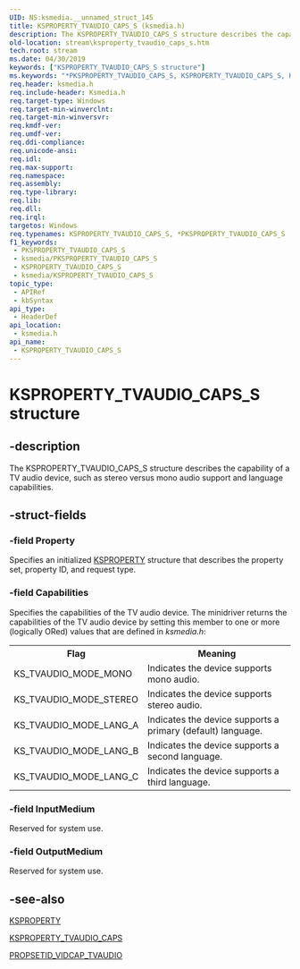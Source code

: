 ```yaml
---
UID: NS:ksmedia.__unnamed_struct_145
title: KSPROPERTY_TVAUDIO_CAPS_S (ksmedia.h)
description: The KSPROPERTY_TVAUDIO_CAPS_S structure describes the capability of a TV audio device, such as stereo versus mono audio support and language capabilities.
old-location: stream\ksproperty_tvaudio_caps_s.htm
tech.root: stream
ms.date: 04/30/2019
keywords: ["KSPROPERTY_TVAUDIO_CAPS_S structure"]
ms.keywords: "*PKSPROPERTY_TVAUDIO_CAPS_S, KSPROPERTY_TVAUDIO_CAPS_S, KSPROPERTY_TVAUDIO_CAPS_S structure [Streaming Media Devices], PKSPROPERTY_TVAUDIO_CAPS_S, PKSPROPERTY_TVAUDIO_CAPS_S structure pointer [Streaming Media Devices], ksmedia/KSPROPERTY_TVAUDIO_CAPS_S, ksmedia/PKSPROPERTY_TVAUDIO_CAPS_S, stream.ksproperty_tvaudio_caps_s, vidcapstruct_dd4243d2-9778-4dae-99e2-0d32a73ab0d4.xml"
req.header: ksmedia.h
req.include-header: Ksmedia.h
req.target-type: Windows
req.target-min-winverclnt: 
req.target-min-winversvr: 
req.kmdf-ver: 
req.umdf-ver: 
req.ddi-compliance: 
req.unicode-ansi: 
req.idl: 
req.max-support: 
req.namespace: 
req.assembly: 
req.type-library: 
req.lib: 
req.dll: 
req.irql: 
targetos: Windows
req.typenames: KSPROPERTY_TVAUDIO_CAPS_S, *PKSPROPERTY_TVAUDIO_CAPS_S
f1_keywords:
 - PKSPROPERTY_TVAUDIO_CAPS_S
 - ksmedia/PKSPROPERTY_TVAUDIO_CAPS_S
 - KSPROPERTY_TVAUDIO_CAPS_S
 - ksmedia/KSPROPERTY_TVAUDIO_CAPS_S
topic_type:
 - APIRef
 - kbSyntax
api_type:
 - HeaderDef
api_location:
 - ksmedia.h
api_name:
 - KSPROPERTY_TVAUDIO_CAPS_S
---
```


# KSPROPERTY_TVAUDIO_CAPS_S structure


## -description

The KSPROPERTY_TVAUDIO_CAPS_S structure describes the capability of a TV audio device, such as stereo versus mono audio support and language capabilities.

## -struct-fields

### -field Property

Specifies an initialized <a href="/previous-versions/ff564262(v=vs.85)">KSPROPERTY</a> structure that describes the property set, property ID, and request type.

### -field Capabilities

Specifies the capabilities of the TV audio device. The minidriver returns the capabilities of the TV audio device by setting this member to one or more (logically ORed) values that are defined in <i>ksmedia.h</i>:

<table>
<tr>
<th>Flag</th>
<th>Meaning</th>
</tr>
<tr>
<td>
KS_TVAUDIO_MODE_MONO

</td>
<td>
Indicates the device supports mono audio.

</td>
</tr>
<tr>
<td>
KS_TVAUDIO_MODE_STEREO

</td>
<td>
Indicates the device supports stereo audio.

</td>
</tr>
<tr>
<td>
KS_TVAUDIO_MODE_LANG_A

</td>
<td>
Indicates the device supports a primary (default) language.

</td>
</tr>
<tr>
<td>
KS_TVAUDIO_MODE_LANG_B

</td>
<td>
Indicates the device supports a second language.

</td>
</tr>
<tr>
<td>
KS_TVAUDIO_MODE_LANG_C

</td>
<td>
Indicates the device supports a third language.

</td>
</tr>
</table>

### -field InputMedium

Reserved for system use.

### -field OutputMedium

Reserved for system use.

## -see-also

<a href="/previous-versions/ff564262(v=vs.85)">KSPROPERTY</a>



<a href="/windows-hardware/drivers/stream/ksproperty-tvaudio-caps">KSPROPERTY_TVAUDIO_CAPS</a>



<a href="/windows-hardware/drivers/stream/propsetid-vidcap-tvaudio">PROPSETID_VIDCAP_TVAUDIO</a>
